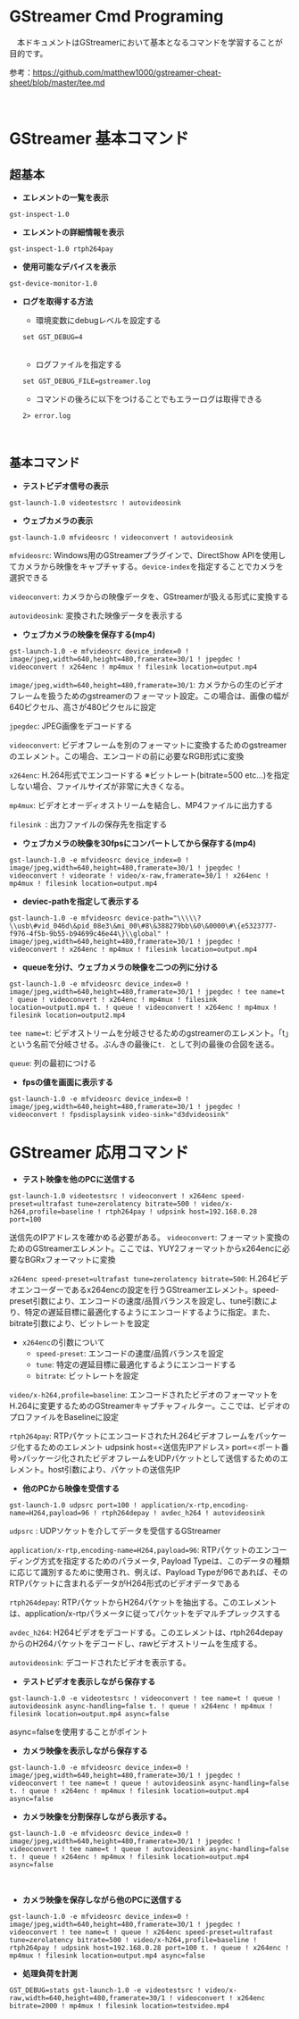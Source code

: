 # GStreamer Cmd Programing
　本ドキュメントはGStreamerにおいて基本となるコマンドを学習することが目的です。

参考：https://github.com/matthew1000/gstreamer-cheat-sheet/blob/master/tee.md

<br>

# GStreamer 基本コマンド
## 超基本
- **エレメントの一覧を表示**
```
gst-inspect-1.0
```

- **エレメントの詳細情報を表示**
```
gst-inspect-1.0 rtph264pay
```

- **使用可能なデバイスを表示**
```
gst-device-monitor-1.0
```
- **ログを取得する方法**
  - 環境変数にdebugレベルを設定する
  ```
  set GST_DEBUG=4
  ```
  <br>
  
  - ログファイルを指定する
  ```
  set GST_DEBUG_FILE=gstreamer.log
  ```
  
  - コマンドの後ろに以下をつけることでもエラーログは取得できる
   
  ```2> error.log```


<br>

## 基本コマンド
- **テストビデオ信号の表示**
```
gst-launch-1.0 videotestsrc ! autovideosink
```

- **ウェブカメラの表示**
```
gst-launch-1.0 mfvideosrc ! videoconvert ! autovideosink
```
`mfvideosrc`: Windows用のGStreamerプラグインで、DirectShow APIを使用してカメラから映像をキャプチャする。`device-index`を指定することでカメラを選択できる

`videoconvert`: カメラからの映像データを、GStreamerが扱える形式に変換する

`autovideosink`: 変換された映像データを表示する


- **ウェブカメラの映像を保存する(mp4)**
```
gst-launch-1.0 -e mfvideosrc device_index=0 ! image/jpeg,width=640,height=480,framerate=30/1 ! jpegdec ! videoconvert ! x264enc ! mp4mux ! filesink location=output.mp4
```

`image/jpeg,width=640,height=480,framerate=30/1`: カメラからの生のビデオフレームを扱うためのgstreamerのフォーマット設定。この場合は、画像の幅が640ピクセル、高さが480ピクセルに設定

`jpegdec`: JPEG画像をデコードする

`videoconvert`: ビデオフレームを別のフォーマットに変換するためのgstreamerのエレメント。この場合、エンコードの前に必要なRGB形式に変換

`x264enc`: H.264形式でエンコードする
※ビットレート(bitrate=500 etc...)を指定しない場合、ファイルサイズが非常に大きくなる。

`mp4mux`: ビデオとオーディオストリームを結合し、MP4ファイルに出力する

`filesink `: 出力ファイルの保存先を指定する

- **ウェブカメラの映像を30fpsにコンバートしてから保存する(mp4)**
```
gst-launch-1.0 -e mfvideosrc device_index=0 ! image/jpeg,width=640,height=480,framerate=30/1 ! jpegdec ! videoconvert ! videorate ! video/x-raw,framerate=30/1 ! x264enc ! mp4mux ! filesink location=output.mp4
```


- **deviec-pathを指定して表示する**
``` 
gst-launch-1.0 -e mfvideosrc device-path="\\\\\?\\usb\#vid_046d\&pid_08e3\&mi_00\#8\&388279bb\&0\&0000\#\{e5323777-f976-4f5b-9b55-b94699c46e44\}\\global" ! image/jpeg,width=640,height=480,framerate=30/1 ! jpegdec ! videoconvert ! x264enc ! mp4mux ! filesink location=output.mp4
```

- **queueを分け、ウェブカメラの映像を二つの列に分ける**

```
gst-launch-1.0 -e mfvideosrc device_index=0 ! image/jpeg,width=640,height=480,framerate=30/1 ! jpegdec ! tee name=t ! queue ! videoconvert ! x264enc ! mp4mux ! filesink location=output1.mp4 t. ! queue ! videoconvert ! x264enc ! mp4mux ! filesink location=output2.mp4
```


`tee name=t`: ビデオストリームを分岐させるためのgstreamerのエレメント。「t」という名前で分岐させる。ぶんきの最後に`t. `として列の最後の合図を送る。

`queue`: 列の最初につける

- **fpsの値を画面に表示する**
```
gst-launch-1.0 -e mfvideosrc device_index=0 ! image/jpeg,width=640,height=480,framerate=30/1 ! jpegdec ! videoconvert ! fpsdisplaysink video-sink="d3dvideosink"

```
# GStreamer 応用コマンド
- **テスト映像を他のPCに送信する**
```
gst-launch-1.0 videotestsrc ! videoconvert ! x264enc speed-preset=ultrafast tune=zerolatency bitrate=500 ! video/x-h264,profile=baseline ! rtph264pay ! udpsink host=192.168.0.28 port=100
```

送信先のIPアドレスを確かめる必要がある。
`videoconvert`: フォーマット変換のためのGStreamerエレメント。ここでは、YUY2フォーマットからx264encに必要なBGRxフォーマットに変換

`x264enc speed-preset=ultrafast tune=zerolatency bitrate=500`: H.264ビデオエンコーダーであるx264encの設定を行うGStreamerエレメント。speed-preset引数により、エンコードの速度/品質バランスを設定し、tune引数により、特定の遅延目標に最適化するようにエンコードするように指定。また、bitrate引数により、ビットレートを設定
- `x264enc`の引数について
  - `speed-preset`: エンコードの速度/品質バランスを設定
  - `tune`: 特定の遅延目標に最適化するようにエンコードする
  - `bitrate`: ビットレートを設定


`video/x-h264,profile=baseline`: エンコードされたビデオのフォーマットをH.264に変更するためのGStreamerキャプチャフィルター。ここでは、ビデオのプロファイルをBaselineに設定

`rtph264pay`: RTPパケットにエンコードされたH.264ビデオフレームをパッケージ化するためのエレメント
udpsink host=<送信先IPアドレス> port=<ポート番号>パッケージ化されたビデオフレームをUDPパケットとして送信するためのエレメント。host引数により、パケットの送信先IP
<br>
- **他のPCから映像を受信する**
```
gst-launch-1.0 udpsrc port=100 ! application/x-rtp,encoding-name=H264,payload=96 ! rtph264depay ! avdec_h264 ! autovideosink
```
`udpsrc` : UDPソケットを介してデータを受信するGStreamer

`application/x-rtp,encoding-name=H264,payload=96`: RTPパケットのエンコーディング方式を指定するためのパラメータ, Payload Typeは、このデータの種類に応じて識別するために使用され、例えば、Payload Typeが96であれば、そのRTPパケットに含まれるデータがH264形式のビデオデータである

`rtph264depay`: RTPパケットからH264パケットを抽出する。このエレメントは、application/x-rtpパラメータに従ってパケットをデマルチプレックスする

`avdec_h264`: H264ビデオをデコードする。このエレメントは、rtph264depayからのH264パケットをデコードし、rawビデオストリームを生成する。

`autovideosink`: デコードされたビデオを表示する。
<br>

- **テストビデオを表示しながら保存する**
```
gst-launch-1.0 -e videotestsrc ! videoconvert ! tee name=t ! queue ! autovideosink async-handling=false t. ! queue ! x264enc ! mp4mux ! filesink location=output.mp4 async=false
```
async=falseを使用することがポイント
<br>

- **カメラ映像を表示しながら保存する**
```
gst-launch-1.0 -e mfvideosrc device_index=0 ! image/jpeg,width=640,height=480,framerate=30/1 ! jpegdec ! videoconvert ! tee name=t ! queue ! autovideosink async-handling=false t. ! queue ! x264enc ! mp4mux ! filesink location=output.mp4 async=false
```

- **カメラ映像を分割保存しながら表示する。**
```
gst-launch-1.0 -e mfvideosrc device_index=0 ! image/jpeg,width=640,height=480,framerate=30/1 ! jpegdec ! videoconvert ! tee name=t ! queue ! autovideosink async-handling=false t. ! queue ! x264enc ! mp4mux ! filesink location=output.mp4 async=false
```
<br>

- **カメラ映像を保存しながら他のPCに送信する**

```
gst-launch-1.0 -e mfvideosrc device_index=0 ! image/jpeg,width=640,height=480,framerate=30/1 ! jpegdec ! videoconvert ! tee name=t ! queue ! x264enc speed-preset=ultrafast tune=zerolatency bitrate=500 ! video/x-h264,profile=baseline ! rtph264pay ! udpsink host=192.168.0.28 port=100 t. ! queue ! x264enc ! mp4mux ! filesink location=output.mp4 async=false
```



- **処理負荷を計測** 
```
GST_DEBUG=stats gst-launch-1.0 -e videotestsrc ! video/x-raw,width=640,height=480,framerate=30/1 ! videoconvert ! x264enc bitrate=2000 ! mp4mux ! filesink location=testvideo.mp4
```
